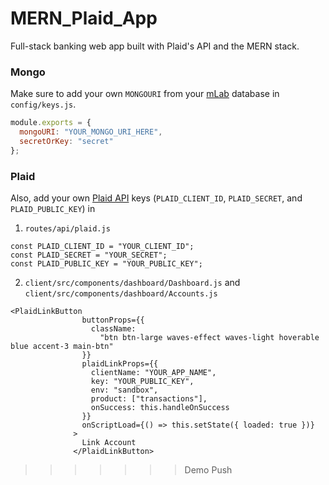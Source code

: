 # MERN_Plaid_App

Full-stack banking web app built with Plaid's API and the MERN stack.

### Mongo

Make sure to add your own `MONGOURI` from your [mLab](https://mlab.com) database in `config/keys.js`.

```javascript
module.exports = {
  mongoURI: "YOUR_MONGO_URI_HERE",
  secretOrKey: "secret"
};
```

### Plaid

Also, add your own [Plaid API](https://plaid.com) keys (`PLAID_CLIENT_ID`, `PLAID_SECRET`, and `PLAID_PUBLIC_KEY`) in

1. `routes/api/plaid.js`

```
const PLAID_CLIENT_ID = "YOUR_CLIENT_ID";
const PLAID_SECRET = "YOUR_SECRET";
const PLAID_PUBLIC_KEY = "YOUR_PUBLIC_KEY";
```

2. `client/src/components/dashboard/Dashboard.js` and `client/src/components/dashboard/Accounts.js`

```
<PlaidLinkButton
                buttonProps={{
                  className:
                    "btn btn-large waves-effect waves-light hoverable blue accent-3 main-btn"
                }}
                plaidLinkProps={{
                  clientName: "YOUR_APP_NAME",
                  key: "YOUR_PUBLIC_KEY",
                  env: "sandbox",
                  product: ["transactions"],
                  onSuccess: this.handleOnSuccess
                }}
                onScriptLoad={() => this.setState({ loaded: true })}
              >
                Link Account
              </PlaidLinkButton>
```
>>>>>>> Demo Push
